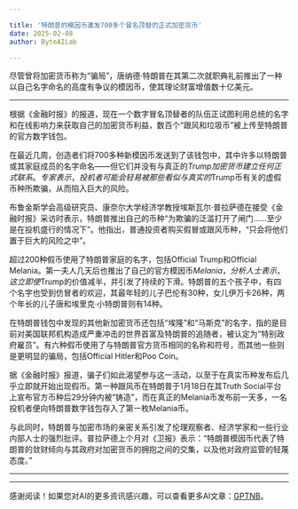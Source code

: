 ```yaml
---

title: '特朗普的模因币激发700多个冒名顶替的正式加密货币'
date: 2025-02-08
author: ByteAILab

---
```


尽管曾将加密货币称为“骗局”，唐纳德·特朗普在其第二次就职典礼前推出了一种以自己名字命名的高度有争议的模因币，使其理论财富增值数十亿美元。

---
根据《金融时报》的报道，现在一个数字冒名顶替者的队伍正试图利用总统的名字和在线影响力来获取自己的加密货币利益，数百个“跟风和垃圾币”被上传至特朗普的官方数字钱包。

在最近几周，创造者们将700多种新模因币发送到了该钱包中，其中许多以特朗普或其家庭成员的名字命名——但它们并没有与真正的$Trump加密货币建立任何正式联系。专家表示，投机者可能会轻易被那些看似与真实的$Trump币有关的虚假币种所欺骗，从而陷入巨大的风险。

布鲁金斯学会高级研究员、康奈尔大学经济学教授埃斯瓦尔·普拉萨德在接受《金融时报》采访时表示，特朗普推出自己的币种“为欺骗的泛滥打开了闸门……至少是在投机盛行的情况下”。他指出，普通投资者购买假冒或跟风币种，“只会将他们置于巨大的风险之中”。

超过200种假币使用了特朗普家庭的名字，包括Official Trump和Official Melania。第一夫人几天后也推出了自己的官方模因币$Melania，分析人士表示，这立即使$Trump的价值减半，并引发了持续的下滑。特朗普的五个孩子中，有四个名字也受到仿冒者的欢迎，其最年轻的儿子巴伦有30种，女儿伊万卡26种，两个年长的儿子唐和埃里克·小特朗普则有14种。

在特朗普钱包中发现的其他新加密货币还包括“埃隆”和“马斯克”的名字，指的是目前对美国联邦机构造成严重冲击的世界首富及特朗普的追随者，被认定为“特别政府雇员”。有六种假币使用了与特朗普官方货币相同的名称和符号，而其他一些则是更明显的骗局，包括Official Hitler和Poo Coin。

据《金融时报》报道，骗子们如此渴望参与这一活动，以至于在真实币种发布后几乎立即就开始出现假币。第一种跟风币在特朗普于1月18日在其Truth Social平台上宣布官方币种后29分钟内被“铸造”，而在真正的Melania币发布前一天多，一名投机者便向特朗普数字钱包存入了第一枚Melania币。

与此同时，特朗普与加密市场的亲密关系引发了伦理观察者、经济学家和一些行业内部人士的强烈批评。普拉萨德上个月对《卫报》表示：“特朗普模因币代表了特朗普的敛财倾向与其政府对加密货币的拥抱之间的交集，以及他对政府监管的轻蔑态度。”

---
---
感谢阅读！如果您对AI的更多资讯感兴趣，可以查看更多AI文章：[GPTNB](https://gptnb.com)。